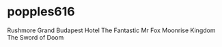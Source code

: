 # popples616

Rushmore
Grand Budapest Hotel
The Fantastic Mr Fox
Moonrise Kingdom
The Sword of Doom
